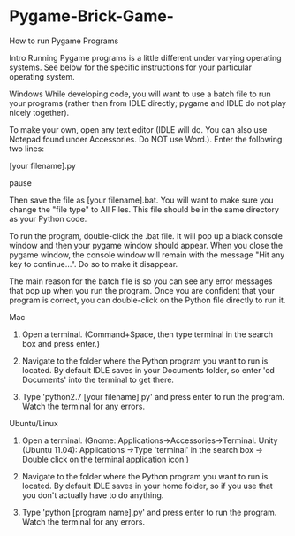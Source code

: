 # Pygame-Brick-Game-
How to run Pygame Programs

Intro
Running Pygame programs is a little different under varying operating systems. See below for the specific instructions for your particular operating system.

Windows
While developing code, you will want to use a batch file to run your programs (rather than from IDLE directly; pygame and IDLE do not play nicely together).

To make your own, open any text editor (IDLE will do. You can also use Notepad found under Accessories. Do NOT use Word.). Enter the following two lines:

[your filename].py

pause


Then save the file as [your filename].bat. You will want to make sure you change the "file type" to All Files. This file should be in the same directory as your Python code.

To run the program, double-click the .bat file. It will pop up a black console window and then your pygame window should appear. When you close the pygame window, the console window will remain with the message "Hit any key to continue…". Do so to make it disappear.

The main reason for the batch file is so you can see any error messages that pop up when you run the program. Once you are confident that your program is correct, you can double-click on the Python file directly to run it.

Mac
1. Open a terminal. (Command+Space, then type terminal in the search box and press enter.)

2. Navigate to the folder where the Python program you want to run is located. By default IDLE saves in your Documents folder, so enter 'cd Documents' into the terminal to get there.

3. Type 'python2.7 [your filename].py' and press enter to run the program. Watch the terminal for any errors.


Ubuntu/Linux
1. Open a terminal. (Gnome: Applications->Accessories->Terminal. Unity (Ubuntu 11.04): Applications ->Type 'terminal' in the search box -> Double click on the terminal application icon.)

2. Navigate to the folder where the Python program you want to run is located. By default IDLE saves in your home folder, so if you use that you don't actually have to do anything.

3. Type 'python [program name].py' and press enter to run the program. Watch the terminal for any errors.